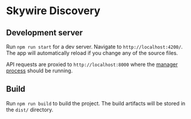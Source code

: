 # Skywire Discovery

## Development server

Run `npm run start` for a dev server. Navigate to `http://localhost:4200/`. The app will automatically reload if you change any of the source files.

API requests are proxied to `http://localhost:8000` where the [manager process](https://github.com/SkycoinProject/skywire#run-skywire) should be running.

## Build

Run `npm run build` to build the project. The build artifacts will be stored in the `dist/` directory.
